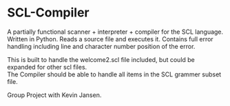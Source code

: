 # SCL-Compiler
A partially functional scanner + interpreter + compiler for the SCL language. Written in Python.
Reads a source file and executes it. Contains full error handling including line and character number position of the error.  

This is built to handle the welcome2.scl file included, but could be expanded for other scl files. \
The Compiler should be able to handle all items in the SCL grammer subset file. 

Group Project with Kevin Jansen.

